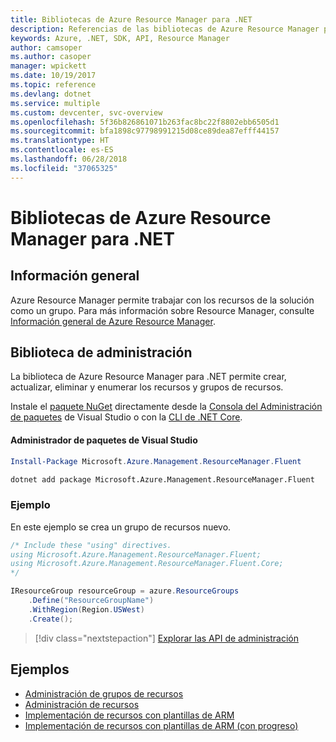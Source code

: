 ```yaml
---
title: Bibliotecas de Azure Resource Manager para .NET
description: Referencias de las bibliotecas de Azure Resource Manager para .NET
keywords: Azure, .NET, SDK, API, Resource Manager
author: camsoper
ms.author: casoper
manager: wpickett
ms.date: 10/19/2017
ms.topic: reference
ms.devlang: dotnet
ms.service: multiple
ms.custom: devcenter, svc-overview
ms.openlocfilehash: 5f36b826861071b263fac8bc22f8802ebb6505d1
ms.sourcegitcommit: bfa1898c97798991215d08ce89dea87efff44157
ms.translationtype: HT
ms.contentlocale: es-ES
ms.lasthandoff: 06/28/2018
ms.locfileid: "37065325"
---
```

# <a name="azure-resource-manager-libraries-for-net"></a>Bibliotecas de Azure Resource Manager para .NET

## <a name="overview"></a>Información general

Azure Resource Manager permite trabajar con los recursos de la solución como un grupo.  Para más información sobre Resource Manager, consulte [Información general de Azure Resource Manager](https://docs.microsoft.com/azure/azure-resource-manager/resource-group-overview).

## <a name="management-library"></a>Biblioteca de administración

La biblioteca de Azure Resource Manager para .NET permite crear, actualizar, eliminar y enumerar los recursos y grupos de recursos.

Instale el [paquete NuGet](https://www.nuget.org/packages/Microsoft.Azure.Management.ResourceManager.Fluent) directamente desde la [Consola del Administración de paquetes][PackageManager] de Visual Studio o con la [CLI de .NET Core][DotNetCLI].

#### <a name="visual-studio-package-manager"></a>Administrador de paquetes de Visual Studio

```powershell
Install-Package Microsoft.Azure.Management.ResourceManager.Fluent
```

```bash
dotnet add package Microsoft.Azure.Management.ResourceManager.Fluent
```

### <a name="example"></a>Ejemplo

En este ejemplo se crea un grupo de recursos nuevo.

```csharp
/* Include these "using" directives.
using Microsoft.Azure.Management.ResourceManager.Fluent;
using Microsoft.Azure.Management.ResourceManager.Fluent.Core;
*/

IResourceGroup resourceGroup = azure.ResourceGroups
    .Define("ResourceGroupName")
    .WithRegion(Region.USWest)
    .Create();
```

> [!div class="nextstepaction"]
> [Explorar las API de administración](/dotnet/api/overview/azure/resources/management)


## <a name="samples"></a>Ejemplos

* [Administración de grupos de recursos](https://github.com/Azure-Samples/resources-dotnet-manage-resource-group)
* [Administración de recursos](https://github.com/Azure-Samples/resources-dotnet-manage-resource)
* [Implementación de recursos con plantillas de ARM](https://github.com/Azure-Samples/resources-dotnet-deploy-using-arm-template)
* [Implementación de recursos con plantillas de ARM (con progreso)](https://github.com/Azure-Samples/resources-dotnet-deploy-using-arm-template-with-progress)


[PackageManager]: https://docs.microsoft.com/nuget/tools/package-manager-console
[DotNetCLI]: https://docs.microsoft.com/dotnet/core/tools/dotnet-add-package
